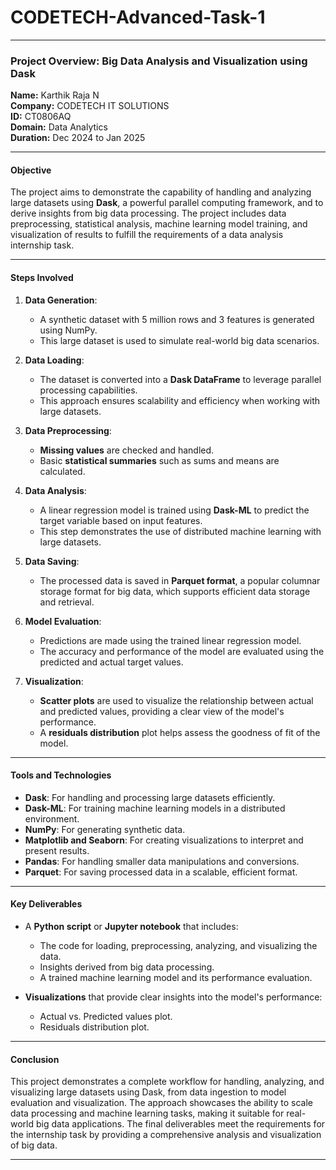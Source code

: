 # CODETECH-Advanced-Task-1

---
### **Project Overview: Big Data Analysis and Visualization using Dask**

**Name:** Karthik Raja N  
**Company:** CODETECH IT SOLUTIONS  
**ID:** CT0806AQ  
**Domain:** Data Analytics  
**Duration:** Dec 2024 to Jan 2025  

---

#### **Objective**
The project aims to demonstrate the capability of handling and analyzing large datasets using **Dask**, a powerful parallel computing framework, and to derive insights from big data processing. The project includes data preprocessing, statistical analysis, machine learning model training, and visualization of results to fulfill the requirements of a data analysis internship task.

---

#### **Steps Involved**

1. **Data Generation**:
   - A synthetic dataset with 5 million rows and 3 features is generated using NumPy.
   - This large dataset is used to simulate real-world big data scenarios.

2. **Data Loading**:
   - The dataset is converted into a **Dask DataFrame** to leverage parallel processing capabilities.
   - This approach ensures scalability and efficiency when working with large datasets.

3. **Data Preprocessing**:
   - **Missing values** are checked and handled.
   - Basic **statistical summaries** such as sums and means are calculated.

4. **Data Analysis**:
   - A linear regression model is trained using **Dask-ML** to predict the target variable based on input features.
   - This step demonstrates the use of distributed machine learning with large datasets.

5. **Data Saving**:
   - The processed data is saved in **Parquet format**, a popular columnar storage format for big data, which supports efficient data storage and retrieval.

6. **Model Evaluation**:
   - Predictions are made using the trained linear regression model.
   - The accuracy and performance of the model are evaluated using the predicted and actual target values.

7. **Visualization**:
   - **Scatter plots** are used to visualize the relationship between actual and predicted values, providing a clear view of the model's performance.
   - A **residuals distribution** plot helps assess the goodness of fit of the model.

---

#### **Tools and Technologies**

- **Dask**: For handling and processing large datasets efficiently.
- **Dask-ML**: For training machine learning models in a distributed environment.
- **NumPy**: For generating synthetic data.
- **Matplotlib and Seaborn**: For creating visualizations to interpret and present results.
- **Pandas**: For handling smaller data manipulations and conversions.
- **Parquet**: For saving processed data in a scalable, efficient format.

---

#### **Key Deliverables**

- A **Python script** or **Jupyter notebook** that includes:
  - The code for loading, preprocessing, analyzing, and visualizing the data.
  - Insights derived from big data processing.
  - A trained machine learning model and its performance evaluation.

- **Visualizations** that provide clear insights into the model's performance:
  - Actual vs. Predicted values plot.
  - Residuals distribution plot.

---

#### **Conclusion**

This project demonstrates a complete workflow for handling, analyzing, and visualizing large datasets using Dask, from data ingestion to model evaluation and visualization. The approach showcases the ability to scale data processing and machine learning tasks, making it suitable for real-world big data applications. The final deliverables meet the requirements for the internship task by providing a comprehensive analysis and visualization of big data.

---
